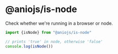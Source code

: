 # @aniojs/is-node

Check whether we're running in a browser or node.

```js
import {isNode} from "@aniojs/is-node"

// prints 'true' in node, otherwise 'false'
console.log(isNode())
```
